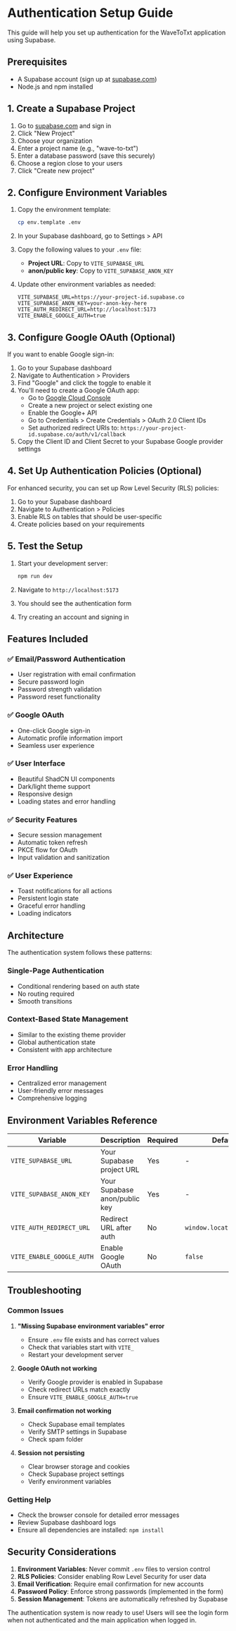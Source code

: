 # Authentication Setup Guide

This guide will help you set up authentication for the WaveToTxt application using Supabase.

## Prerequisites

- A Supabase account (sign up at [supabase.com](https://supabase.com))
- Node.js and npm installed

## 1. Create a Supabase Project

1. Go to [supabase.com](https://supabase.com) and sign in
2. Click "New Project"
3. Choose your organization
4. Enter a project name (e.g., "wave-to-txt")
5. Enter a database password (save this securely)
6. Choose a region close to your users
7. Click "Create new project"

## 2. Configure Environment Variables

1. Copy the environment template:

   ```bash
   cp env.template .env
   ```

2. In your Supabase dashboard, go to Settings > API
3. Copy the following values to your `.env` file:

   - **Project URL**: Copy to `VITE_SUPABASE_URL`
   - **anon/public key**: Copy to `VITE_SUPABASE_ANON_KEY`

4. Update other environment variables as needed:
   ```env
   VITE_SUPABASE_URL=https://your-project-id.supabase.co
   VITE_SUPABASE_ANON_KEY=your-anon-key-here
   VITE_AUTH_REDIRECT_URL=http://localhost:5173
   VITE_ENABLE_GOOGLE_AUTH=true
   ```

## 3. Configure Google OAuth (Optional)

If you want to enable Google sign-in:

1. Go to your Supabase dashboard
2. Navigate to Authentication > Providers
3. Find "Google" and click the toggle to enable it
4. You'll need to create a Google OAuth app:
   - Go to [Google Cloud Console](https://console.cloud.google.com/)
   - Create a new project or select existing one
   - Enable the Google+ API
   - Go to Credentials > Create Credentials > OAuth 2.0 Client IDs
   - Set authorized redirect URIs to: `https://your-project-id.supabase.co/auth/v1/callback`
5. Copy the Client ID and Client Secret to your Supabase Google provider settings

## 4. Set Up Authentication Policies (Optional)

For enhanced security, you can set up Row Level Security (RLS) policies:

1. Go to your Supabase dashboard
2. Navigate to Authentication > Policies
3. Enable RLS on tables that should be user-specific
4. Create policies based on your requirements

## 5. Test the Setup

1. Start your development server:

   ```bash
   npm run dev
   ```

2. Navigate to `http://localhost:5173`
3. You should see the authentication form
4. Try creating an account and signing in

## Features Included

### ✅ Email/Password Authentication

- User registration with email confirmation
- Secure password login
- Password strength validation
- Password reset functionality

### ✅ Google OAuth

- One-click Google sign-in
- Automatic profile information import
- Seamless user experience

### ✅ User Interface

- Beautiful ShadCN UI components
- Dark/light theme support
- Responsive design
- Loading states and error handling

### ✅ Security Features

- Secure session management
- Automatic token refresh
- PKCE flow for OAuth
- Input validation and sanitization

### ✅ User Experience

- Toast notifications for all actions
- Persistent login state
- Graceful error handling
- Loading indicators

## Architecture

The authentication system follows these patterns:

### Single-Page Authentication

- Conditional rendering based on auth state
- No routing required
- Smooth transitions

### Context-Based State Management

- Similar to the existing theme provider
- Global authentication state
- Consistent with app architecture

### Error Handling

- Centralized error management
- User-friendly error messages
- Comprehensive logging

## Environment Variables Reference

| Variable                  | Description                   | Required | Default                  |
| ------------------------- | ----------------------------- | -------- | ------------------------ |
| `VITE_SUPABASE_URL`       | Your Supabase project URL     | Yes      | -                        |
| `VITE_SUPABASE_ANON_KEY`  | Your Supabase anon/public key | Yes      | -                        |
| `VITE_AUTH_REDIRECT_URL`  | Redirect URL after auth       | No       | `window.location.origin` |
| `VITE_ENABLE_GOOGLE_AUTH` | Enable Google OAuth           | No       | `false`                  |

## Troubleshooting

### Common Issues

1. **"Missing Supabase environment variables" error**

   - Ensure `.env` file exists and has correct values
   - Check that variables start with `VITE_`
   - Restart your development server

2. **Google OAuth not working**

   - Verify Google provider is enabled in Supabase
   - Check redirect URLs match exactly
   - Ensure `VITE_ENABLE_GOOGLE_AUTH=true`

3. **Email confirmation not working**

   - Check Supabase email templates
   - Verify SMTP settings in Supabase
   - Check spam folder

4. **Session not persisting**
   - Clear browser storage and cookies
   - Check Supabase project settings
   - Verify environment variables

### Getting Help

- Check the browser console for detailed error messages
- Review Supabase dashboard logs
- Ensure all dependencies are installed: `npm install`

## Security Considerations

1. **Environment Variables**: Never commit `.env` files to version control
2. **RLS Policies**: Consider enabling Row Level Security for user data
3. **Email Verification**: Require email confirmation for new accounts
4. **Password Policy**: Enforce strong passwords (implemented in the form)
5. **Session Management**: Tokens are automatically refreshed by Supabase

The authentication system is now ready to use! Users will see the login form when not authenticated and the main application when logged in.
